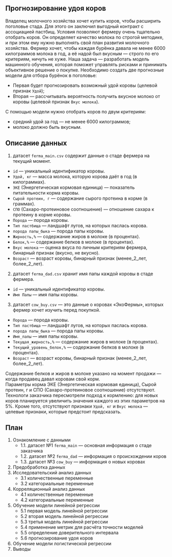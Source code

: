 ## Прогнозирование удоя коров

Владелец молочного хозяйства хочет купить коров, чтобы расширить поголовье стада. Для этого он заключил выгодный контракт с ассоциацией пастбищ. Условия позволяют фермеру очень тщательно отобрать коров. Он определяет качество молока по строгой методике, и при этом ему нужно выполнять свой план развития молочного хозяйства. Фермер хочет, чтобы каждая бурёнка давала не менее 6000 килограммов молока в год, а её надой был вкусным — строго по его критериям, ничуть не хуже. 
Наша задача &mdash; разработать модель машинного обучения, которая поможет управлять рисками и принимать объективное решение о покупке. Необходимо создать две прогнозные модели для отбора бурёнок в поголовье:
* Первая будет прогнозировать возможный удой коровы (целевой признак `Удой`);
* Вторая — рассчитывать вероятность получить вкусное молоко от коровы (целевой признак `Вкус молока`).

С помощью модели нужно отобрать коров по двум критериям:
* средний удой за год — не менее 6000 килограммов;
* молоко должно быть вкусным.

## Описание данных
1. датасет `ferma_main.csv` содержит данные о стаде фермера на текущий момент.
* `id` — уникальный идентификатор коровы.
* `Удой, кг` — масса молока, которую корова даёт в год (в килограммах).
* `ЭКЕ` (Энергетическая кормовая единица) — показатель питательности корма коровы.
* `Сырой протеин, г` — содержание сырого протеина в корме (в граммах).
* `СПО` (Сахаро-протеиновое соотношение) — отношение сахара к протеину в корме коровы.
* `Порода` — порода коровы.
* `Тип пастбища` — ландшафт лугов, на которых паслась корова.
* `порода папы_быка` — порода папы коровы.
* `Жирность,%` — содержание жиров в молоке (в процентах).
* `Белок,%` — содержание белков в молоке (в процентах).
* `Вкус молока` — оценка вкуса по личным критериям фермера, бинарный признак (вкусно, не вкусно).
* `Возраст` — возраст коровы, бинарный признак (менее_2_лет, более_2_лет).

2. датасет `ferma_dad.csv` хранит имя папы каждой коровы в стаде фермера.
* `id` — уникальный идентификатор коровы.
* `Имя Папы` — имя папы коровы.

3. датасет `cow_buy.csv` — это данные о коровах «ЭкоФермы», которых фермер хочет изучить перед покупкой.
* `Порода` — порода коровы.
* `Тип пастбища` — ландшафт лугов, на которых паслась корова.
* `порода папы_быка` — порода папы коровы.
* `Имя_папы` — имя папы коровы.
* `Текущая_жирность,%` — содержание жиров в молоке (в процентах).
* `Текущий_уровень_белок,%` — содержание белков в молоке (в процентах).
* `Возраст` — возраст коровы, бинарный признак (менее_2_лет, более_2_лет).

Содержание белков и жиров в молоке указано на момент продажи — когда продавец давал коровам свой корм.  
Параметры корма ЭКЕ (Энергетическая кормовая единица), Сырой протеин, г и СПО (Сахаро-протеиновое соотношение) отсутствуют.  
Технологи заказчика пересмотрели подход к кормлению: для новых коров планируется увеличить значения каждого из этих параметров на 5%.
Кроме того, отсутствуют признаки `Удой, кг` и `Вкус молока` &mdash; целевые признаки, которые предстоит предсказать.

## План
1. Ознакомление с данными
    - 1.1. датасет №1 `ferma_main` &mdash; основная информация о стаде заказчика
    - 1.2. датасет №2 `ferma_dad` &mdash; информация о происхождении коров
    - 1.3. датасет №3 `cow_buy` &mdash; информация о новых коровах
2. Предобработка данных
3. Исследовательский анализ данных
    - 3.1 количественные переменные
    - 3.2 категориальные переменные
4. Корреляционный анализ данных
    - 4.1 количественные переменные
    - 4.2 категориальные переменные
5. Обучение модели линейной регрессии
    - 5.1 первая модель линейной регрессии
    - 5.2 вторая модель линейной регрессии
    - 5.3 третья модель линейной регрессии
    - 5.4 применение метрик для расчёта точности моделей
    - 5.5 определение доверительного интервала
    - 5.6 прогнозирование удоя коров
6. Обучение модели логистической регрессии
7. Выводы
